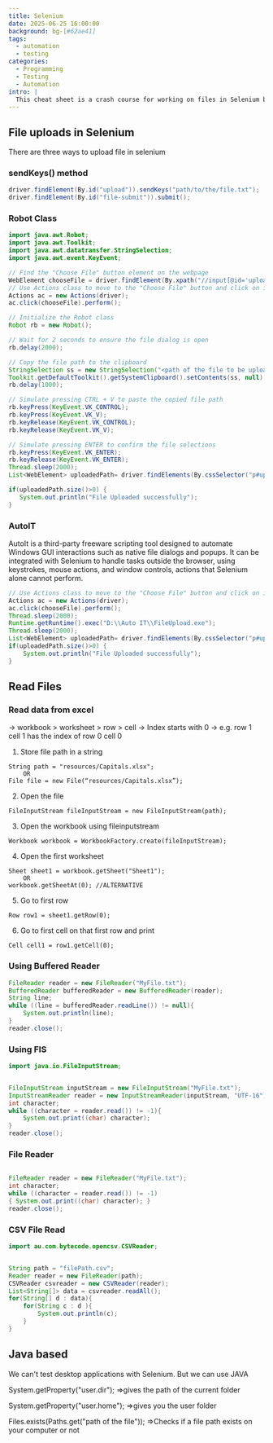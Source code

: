 ```yaml
---
title: Selenium
date: 2025-06-25 16:00:00
background: bg-[#62ae41]
tags:
  - automation
  - testing
categories:
  - Programming
  - Testing
  - Automation
intro: |
  This cheat sheet is a crash course for working on files in Selenium beginners and help to get the idea about the basic concepts of files interactions in selenium.
---
```


## File uploads in Selenium
There are three ways to upload file in selenium

### sendKeys() method

```java
driver.findElement(By.id("upload")).sendKeys("path/to/the/file.txt");
driver.findElement(By.id("file-submit")).submit();
```

### Robot Class

```java
import java.awt.Robot;
import java.awt.Toolkit;
import java.awt.datatransfer.StringSelection;
import java.awt.event.KeyEvent;

// Find the "Choose File" button element on the webpage
WebElement chooseFile = driver.findElement(By.xpath("//input[@id='uploadFile']"));
// Use Actions class to move to the "Choose File" button and click on it
Actions ac = new Actions(driver);
ac.click(chooseFile).perform();

// Initialize the Robot class
Robot rb = new Robot();

// Wait for 2 seconds to ensure the file dialog is open
rb.delay(2000);

// Copy the file path to the clipboard
StringSelection ss = new StringSelection("<path of the file to be uploaded>");
Toolkit.getDefaultToolkit().getSystemClipboard().setContents(ss, null);
rb.delay(1000);

// Simulate pressing CTRL + V to paste the copied file path
rb.keyPress(KeyEvent.VK_CONTROL);
rb.keyPress(KeyEvent.VK_V);
rb.keyRelease(KeyEvent.VK_CONTROL);
rb.keyRelease(KeyEvent.VK_V);

// Simulate pressing ENTER to confirm the file selections
rb.keyPress(KeyEvent.VK_ENTER);
rb.keyRelease(KeyEvent.VK_ENTER);
Thread.sleep(2000);
List<WebElement> uploadedPath= driver.findElements(By.cssSelector("p#uploadedFilePath"));

if(uploadedPath.size()>0) {
   System.out.println("File Uploaded successfully");
}
```

### AutoIT

AutoIt is a third-party freeware scripting tool designed to automate Windows GUI interactions such as native file dialogs and popups.
It can be integrated with Selenium to handle tasks outside the browser, using keystrokes, mouse actions, and window controls, actions that Selenium alone cannot perform.

```java
// Use Actions class to move to the "Choose File" button and click on it
Actions ac = new Actions(driver);
ac.click(chooseFile).perform();
Thread.sleep(2000);
Runtime.getRuntime().exec("D:\\Auto IT\\FileUpload.exe");                           
Thread.sleep(2000);
List<WebElement> uploadedPath= driver.findElements(By.cssSelector("p#uploadedFilePath"));
if(uploadedPath.size()>0) {
    System.out.println("File Uploaded successfully");
}
```

## Read Files

### Read data from excel

<Apache dependancy>
→ workbook > worksheet > row > cell
→ Index starts with 0 → e.g. row 1 cell 1 has the index of row 0 cell 0

1. Store file path in a string
```shell script
String path = "resources/Capitals.xlsx";
    OR 
File file = new File(“resources/Capitals.xlsx”);
```
2. Open the file
```shell script
FileInputStream fileInputStream = new FileInputStream(path);
```
3. Open the workbook using fileinputstream
```shell script
Workbook workbook = WorkbookFactory.create(fileInputStream);
```
4. Open the first worksheet
```shell script
Sheet sheet1 = workbook.getSheet("Sheet1");
    OR 
workbook.getSheetAt(0); //ALTERNATIVE
```
5. Go to first row
```shell script
Row row1 = sheet1.getRow(0);
```
6. Go to first cell on that first row and print
```shell script
Cell cell1 = row1.getCell(0);
```

### Using Buffered Reader
```java
FileReader reader = new FileReader("MyFile.txt");
BufferedReader bufferedReader = new BufferedReader(reader);
String line;
while ((line = bufferedReader.readLine()) != null){
    System.out.println(line); 
}
reader.close();
```

### Using FIS
```java
import java.io.FileInputStream;


FileInputStream inputStream = new FileInputStream("MyFile.txt");
InputStreamReader reader = new InputStreamReader(inputStream, "UTF-16");
int character; 
while ((character = reader.read()) != -1){ 
    System.out.print((char) character); 
}
reader.close();
```

### File Reader
```java

FileReader reader = new FileReader("MyFile.txt");
int character;
while ((character = reader.read()) != -1)
{ System.out.print((char) character); }
reader.close();
```

### CSV File Read

```java
import au.com.bytecode.opencsv.CSVReader;


String path = "filePath.csv";
Reader reader = new FileReader(path);
CSVReader csvreader = new CSVReader(reader);
List<String[]> data = csvreader.readAll();
for(String[] d : data){
    for(String c : d ){
        System.out.println(c); 
    }
}
```
## Java based
<p>We can't test desktop applications with Selenium. But we can use JAVA</p>

System.getProperty("user.dir"); =>gives the path of the current folder

System.getProperty("user.home"); =>gives you the user folder

Files.exists(Paths.get("path of the file")); =>Checks if a file path exists on your computer or not